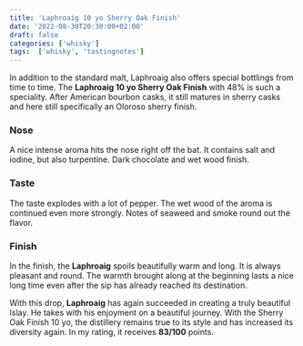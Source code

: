 ```yaml
---
title: 'Laphroaig 10 yo Sherry Oak Finish'
date: '2022-08-30T20:30:00+02:00'
draft: false
categories: ['whisky']
tags:  ['whisky', 'tastingnotes']
---
```


In addition to the standard malt, Laphroaig also offers special bottlings from time to time. The **Laphroaig 10 yo Sherry Oak Finish** with 48% is such a speciality. After American bourbon casks, it still matures in sherry casks and here still specifically an Oloroso sherry finish.

### Nose

A nice intense aroma hits the nose right off the bat. It contains salt and iodine, but also turpentine. Dark chocolate and wet wood finish.

### Taste

The taste explodes with a lot of pepper. The wet wood of the aroma is continued even more strongly. Notes of seaweed and smoke round out the flavor.

### Finish

In the finish, the **Laphroaig** spoils beautifully warm and long. It is always pleasant and round. The warmth brought along at the beginning lasts a nice long time even after the sip has already reached its destination.

With this drop, **Laphroaig** has again succeeded in creating a truly beautiful Islay. He takes with his enjoyment on a beautiful journey. With the Sherry Oak Finish 10 yo, the distillery remains true to its style and has increased its diversity again. In my rating, it receives **83/100** points.

